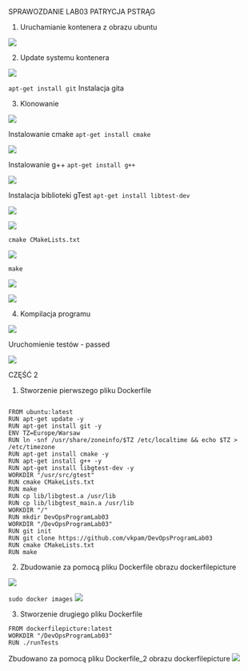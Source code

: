 SPRAWOZDANIE LAB03 PATRYCJA PSTRĄG

1. Uruchamianie kontenera z obrazu ubuntu

![](01.png)

2. Update systemu kontenera

![](02.png)

`apt-get install git` Instalacja gita

3. Klonowanie

![](03.png)

Instalowanie cmake 
`apt-get install cmake`

![](04.png)

Instalowanie g++ 
`apt-get install g++`

![](05.png)

Instalacja biblioteki gTest
`apt-get install libtest-dev`

![](06.png)

![](07.png)

`cmake CMakeLists.txt` 

![](08.png)

`make` 

![](09.png)

![](10.png)


4. Kompilacja programu

![](11.png)

Uruchomienie testów - passed

![](12.png)

CZĘŚĆ 2

1. Stworzenie pierwszego pliku Dockerfile

```

FROM ubuntu:latest
RUN apt-get update -y
RUN apt-get install git -y
ENV TZ=Europe/Warsaw
RUN ln -snf /usr/share/zoneinfo/$TZ /etc/localtime && echo $TZ > /etc/timezone
RUN apt-get install cmake -y
RUN apt-get install g++ -y
RUN apt-get install libgtest-dev -y
WORKDIR "/usr/src/gtest"
RUN cmake CMakeLists.txt
RUN make
RUN cp lib/libgtest.a /usr/lib
RUN cp lib/libgtest_main.a /usr/lib
WORKDIR "/"
RUN mkdir DevOpsProgramLab03                 
WORKDIR "/DevOpsProgramLab03"
RUN git init
RUN git clone https://github.com/vkpam/DevOpsProgramLab03
RUN cmake CMakeLists.txt
RUN make

```

2. Zbudowanie za pomocą pliku Dockerfile obrazu dockerfilepicture

![](13.png)

`sudo docker images`
![](14.png)


3. Stworzenie drugiego pliku Dockerfile 

```
FROM dockerfilepicture:latest
WORKDIR "/DevOpsProgramLab03"
RUN ./runTests

```
Zbudowano za pomocą pliku Dockerfile_2 obrazu dockerfilepicture
![](15.png)




